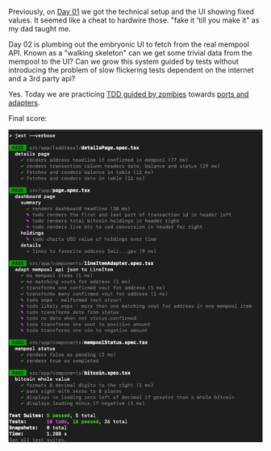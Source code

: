 Previously, on [Day 01](s01.md) we got the technical setup and the UI showing fixed values. It seemed like a cheat to hardwire those. "fake it 'till you make it" as my dad taught me. 

Day 02 is plumbing out the embryonic UI
to fetch from the real mempool API. Known as a "walking skeleton" can we get 
some trivial data from the mempool to the UI? Can we grow this system guided by tests without introducing the problem of slow flickering tests dependent on the internet and a 3rd party api?

Yes. Today we are practicing [TDD guided by zombies](https://blog.wingman-sw.com/tdd-guided-by-zombies) towards [ports and adapters](https://alistair.cockburn.us/hexagonal-architecture/).

Final score:

![red-green](./img/tdd02.png)
